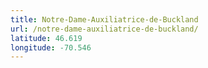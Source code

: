 ```yaml
---
title: Notre-Dame-Auxiliatrice-de-Buckland
url: /notre-dame-auxiliatrice-de-buckland/
latitude: 46.619
longitude: -70.546
---
```

